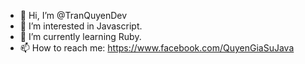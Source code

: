 - 👋 Hi, I’m @TranQuyenDev
- 👀 I’m interested in Javascript. 
- 🌱 I’m currently learning Ruby.
- 📫 How to reach me: https://www.facebook.com/QuyenGiaSuJava

<!---
TranQuyenDev/TranQuyenDev is a ✨ special ✨ repository because its `README.md` (this file) appears on your GitHub profile.
You can click the Preview link to take a look at your changes.
--->
